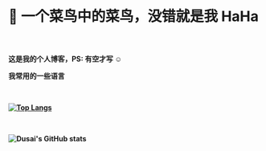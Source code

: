 <h1>👋 一个菜鸟中的菜鸟，没错就是我 HaHa</h1>
<br />

<h4>这是我的个人博客，PS: 有空才写 ☺ 

<p> 我常用的一些语言 </p>
<br />

[![Top Langs](https://github-readme-stats.vercel.app/api/top-langs/?username=Tingfenghhh&layout=compact)](https://github.com/lisentowind/github-readme-stats)
<br />

<br />

![Dusai's GitHub stats](https://github-readme-stats.vercel.app/api?username=lisentowind&show_icons=true&theme=radical)


<!---
Tingfenghhh/Tingfenghhh is a ✨ special ✨ repository because its `README.md` (this file) appears on your GitHub profile.
You can click the Preview link to take a look at your changes.
--->
